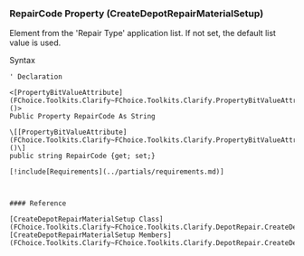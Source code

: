 ﻿### RepairCode Property (CreateDepotRepairMaterialSetup)

Element from the 'Repair Type' application list. If not set, the default list value is used.

Syntax

```vbnet
' Declaration

<[PropertyBitValueAttribute](FChoice.Toolkits.Clarify~FChoice.Toolkits.Clarify.PropertyBitValueAttribute.md)()>
Public Property RepairCode As String

\[[PropertyBitValueAttribute](FChoice.Toolkits.Clarify~FChoice.Toolkits.Clarify.PropertyBitValueAttribute.md)()\]
public string RepairCode {get; set;}

[!include[Requirements](../partials/requirements.md)]



#### Reference

[CreateDepotRepairMaterialSetup Class](FChoice.Toolkits.Clarify~FChoice.Toolkits.Clarify.DepotRepair.CreateDepotRepairMaterialSetup.md)  
[CreateDepotRepairMaterialSetup Members](FChoice.Toolkits.Clarify~FChoice.Toolkits.Clarify.DepotRepair.CreateDepotRepairMaterialSetup_members.md)